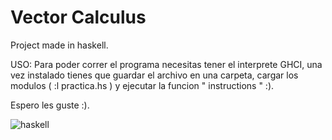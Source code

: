 # Vector Calculus
Project made in haskell.

USO: Para poder correr el programa necesitas tener el interprete GHCI, una vez instalado tienes que guardar el archivo en una carpeta, cargar los modulos ( :l practica.hs ) y ejecutar la funcion " instructions "  :).


Espero les guste :).


![haskell](https://user-images.githubusercontent.com/88689761/158700174-cada1521-0745-4942-8033-a17d85bbadde.png)
